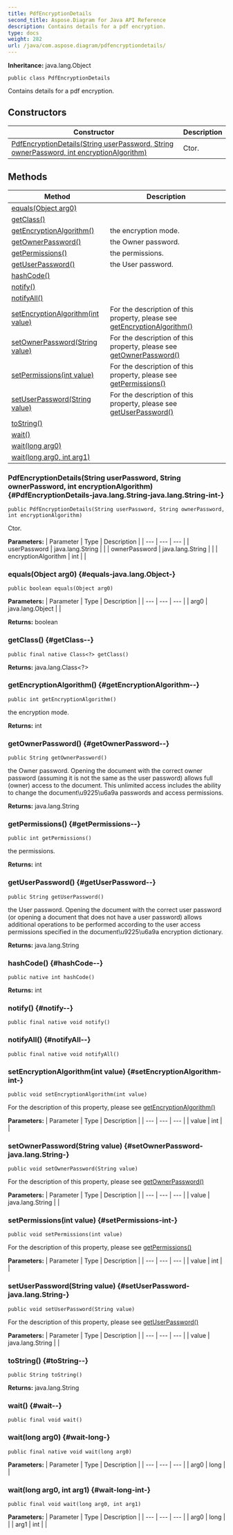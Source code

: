 ```yaml
---
title: PdfEncryptionDetails
second_title: Aspose.Diagram for Java API Reference
description: Contains details for a pdf encryption.
type: docs
weight: 282
url: /java/com.aspose.diagram/pdfencryptiondetails/
---
```


**Inheritance:**
java.lang.Object
```
public class PdfEncryptionDetails
```

Contains details for a pdf encryption.
## Constructors

| Constructor | Description |
| --- | --- |
| [PdfEncryptionDetails(String userPassword, String ownerPassword, int encryptionAlgorithm)](#PdfEncryptionDetails-java.lang.String-java.lang.String-int-) | Ctor. |
## Methods

| Method | Description |
| --- | --- |
| [equals(Object arg0)](#equals-java.lang.Object-) |  |
| [getClass()](#getClass--) |  |
| [getEncryptionAlgorithm()](#getEncryptionAlgorithm--) | the encryption mode. |
| [getOwnerPassword()](#getOwnerPassword--) | the Owner password. |
| [getPermissions()](#getPermissions--) | the permissions. |
| [getUserPassword()](#getUserPassword--) | the User password. |
| [hashCode()](#hashCode--) |  |
| [notify()](#notify--) |  |
| [notifyAll()](#notifyAll--) |  |
| [setEncryptionAlgorithm(int value)](#setEncryptionAlgorithm-int-) | For the description of this property, please see [getEncryptionAlgorithm()](../../com.aspose.diagram/pdfencryptiondetails\#getEncryptionAlgorithm--) |
| [setOwnerPassword(String value)](#setOwnerPassword-java.lang.String-) | For the description of this property, please see [getOwnerPassword()](../../com.aspose.diagram/pdfencryptiondetails\#getOwnerPassword--) |
| [setPermissions(int value)](#setPermissions-int-) | For the description of this property, please see [getPermissions()](../../com.aspose.diagram/pdfencryptiondetails\#getPermissions--) |
| [setUserPassword(String value)](#setUserPassword-java.lang.String-) | For the description of this property, please see [getUserPassword()](../../com.aspose.diagram/pdfencryptiondetails\#getUserPassword--) |
| [toString()](#toString--) |  |
| [wait()](#wait--) |  |
| [wait(long arg0)](#wait-long-) |  |
| [wait(long arg0, int arg1)](#wait-long-int-) |  |
### PdfEncryptionDetails(String userPassword, String ownerPassword, int encryptionAlgorithm) {#PdfEncryptionDetails-java.lang.String-java.lang.String-int-}
```
public PdfEncryptionDetails(String userPassword, String ownerPassword, int encryptionAlgorithm)
```


Ctor.

**Parameters:**
| Parameter | Type | Description |
| --- | --- | --- |
| userPassword | java.lang.String |  |
| ownerPassword | java.lang.String |  |
| encryptionAlgorithm | int |  |

### equals(Object arg0) {#equals-java.lang.Object-}
```
public boolean equals(Object arg0)
```




**Parameters:**
| Parameter | Type | Description |
| --- | --- | --- |
| arg0 | java.lang.Object |  |

**Returns:**
boolean
### getClass() {#getClass--}
```
public final native Class<?> getClass()
```




**Returns:**
java.lang.Class<?>
### getEncryptionAlgorithm() {#getEncryptionAlgorithm--}
```
public int getEncryptionAlgorithm()
```


the encryption mode.

**Returns:**
int
### getOwnerPassword() {#getOwnerPassword--}
```
public String getOwnerPassword()
```


the Owner password. Opening the document with the correct owner password (assuming it is not the same as the user password) allows full (owner) access to the document. This unlimited access includes the ability to change the document\\u9225\\u6a9a passwords and access permissions.

**Returns:**
java.lang.String
### getPermissions() {#getPermissions--}
```
public int getPermissions()
```


the permissions.

**Returns:**
int
### getUserPassword() {#getUserPassword--}
```
public String getUserPassword()
```


the User password. Opening the document with the correct user password (or opening a document that does not have a user password) allows additional operations to be performed according to the user access permissions specified in the document\\u9225\\u6a9a encryption dictionary.

**Returns:**
java.lang.String
### hashCode() {#hashCode--}
```
public native int hashCode()
```




**Returns:**
int
### notify() {#notify--}
```
public final native void notify()
```




### notifyAll() {#notifyAll--}
```
public final native void notifyAll()
```




### setEncryptionAlgorithm(int value) {#setEncryptionAlgorithm-int-}
```
public void setEncryptionAlgorithm(int value)
```


For the description of this property, please see [getEncryptionAlgorithm()](../../com.aspose.diagram/pdfencryptiondetails\#getEncryptionAlgorithm--)

**Parameters:**
| Parameter | Type | Description |
| --- | --- | --- |
| value | int |  |

### setOwnerPassword(String value) {#setOwnerPassword-java.lang.String-}
```
public void setOwnerPassword(String value)
```


For the description of this property, please see [getOwnerPassword()](../../com.aspose.diagram/pdfencryptiondetails\#getOwnerPassword--)

**Parameters:**
| Parameter | Type | Description |
| --- | --- | --- |
| value | java.lang.String |  |

### setPermissions(int value) {#setPermissions-int-}
```
public void setPermissions(int value)
```


For the description of this property, please see [getPermissions()](../../com.aspose.diagram/pdfencryptiondetails\#getPermissions--)

**Parameters:**
| Parameter | Type | Description |
| --- | --- | --- |
| value | int |  |

### setUserPassword(String value) {#setUserPassword-java.lang.String-}
```
public void setUserPassword(String value)
```


For the description of this property, please see [getUserPassword()](../../com.aspose.diagram/pdfencryptiondetails\#getUserPassword--)

**Parameters:**
| Parameter | Type | Description |
| --- | --- | --- |
| value | java.lang.String |  |

### toString() {#toString--}
```
public String toString()
```




**Returns:**
java.lang.String
### wait() {#wait--}
```
public final void wait()
```




### wait(long arg0) {#wait-long-}
```
public final native void wait(long arg0)
```




**Parameters:**
| Parameter | Type | Description |
| --- | --- | --- |
| arg0 | long |  |

### wait(long arg0, int arg1) {#wait-long-int-}
```
public final void wait(long arg0, int arg1)
```




**Parameters:**
| Parameter | Type | Description |
| --- | --- | --- |
| arg0 | long |  |
| arg1 | int |  |

